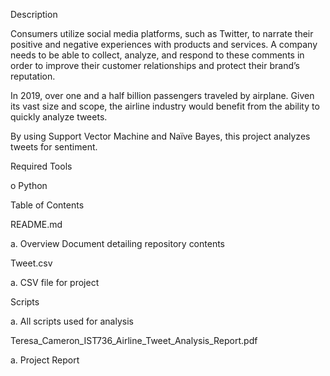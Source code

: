 Description

Consumers utilize social media platforms, such as Twitter, to narrate their positive and negative experiences with products and services. A company needs to be able to collect, analyze, and respond to these comments in order to improve their customer relationships and protect their brand’s reputation.

In 2019, over one and a half billion passengers traveled by airplane. Given its vast size and scope, the airline industry would benefit from the ability to quickly analyze tweets.

By using Support Vector Machine and Naïve Bayes, this project analyzes tweets for sentiment.

Required Tools

o Python

Table of Contents

README.md

a. Overview Document detailing repository contents

Tweet.csv

a. CSV file for project

Scripts

a. All scripts used for analysis

Teresa_Cameron_IST736_Airline_Tweet_Analysis_Report.pdf

a. Project Report
